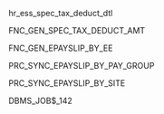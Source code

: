 hr_ess_spec_tax_deduct_dtl

FNC_GEN_SPEC_TAX_DEDUCT_AMT 

FNC_GEN_EPAYSLIP_BY_EE

PRC_SYNC_EPAYSLIP_BY_PAY_GROUP         

PRC_SYNC_EPAYSLIP_BY_SITE

DBMS_JOB$_142
